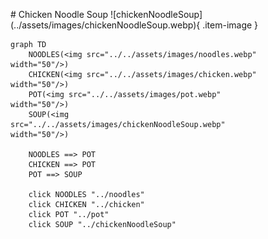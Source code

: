 <figure markdown="1">
# Chicken Noodle Soup
![chickenNoodleSoup](../assets/images/chickenNoodleSoup.webp){ .item-image }

```mermaid
graph TD
    NOODLES(<img src="../../assets/images/noodles.webp" width="50"/>)
    CHICKEN(<img src="../../assets/images/chicken.webp" width="50"/>)
    POT(<img src="../../assets/images/pot.webp" width="50"/>)
    SOUP(<img src="../../assets/images/chickenNoodleSoup.webp" width="50"/>)

    NOODLES ==> POT
    CHICKEN ==> POT
    POT ==> SOUP

    click NOODLES "../noodles"
    click CHICKEN "../chicken"
    click POT "../pot"
    click SOUP "../chickenNoodleSoup"
```

</figure>